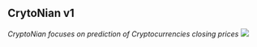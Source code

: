 ## CrytoNian v1

<i> CryptoNian focuses on prediction of Cryptocurrencies closing prices </i>
<img src="display/crytoNian.PNG" style="width: auto; height:auto;"/>
